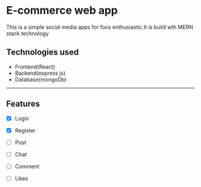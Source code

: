 # E-commerce web app
This is a simple social media apps for foos enthusiastic.It is build wth MERN stack technology

## Technologies used
- Frontend(React)
- Backend(express js)
- Database(mongoDb)

----

## Features
- [x] Login
- [x] Register
- [ ] Post
- [ ] Chat
- [ ] Comment
- [ ] Likes


